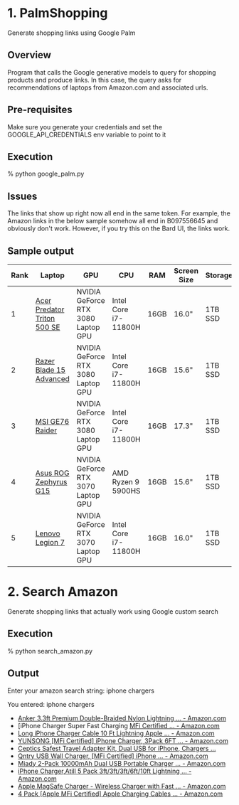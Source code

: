 # 1. PalmShopping
Generate shopping links using Google Palm

## Overview
Program that calls the Google generative models to query for shopping products and produce links.  In this case, the query asks for recommendations of laptops from Amazon.com and associated urls.

## Pre-requisites
Make sure you generate your credentials and set the GOOGLE_API_CREDENTIALS env variable to point to it

## Execution
% python google_palm.py

## Issues
The links that show up right now all end in the same token.  For example, the Amazon links in the below sample somehow all end in B097556645 and obviously don't work.  However, if you try this on the Bard UI, the links work.

## Sample output

| Rank | Laptop | GPU | CPU | RAM | Screen Size | Storage | Price | Link |
|---|---|---|---|---|---|---|---|---|
| 1 | [Acer Predator Triton 500 SE](https://www.amazon.com/Acer-Predator-Triton-i7-11800H-GeForce/dp/B097556645) | NVIDIA GeForce RTX 3080 Laptop GPU | Intel Core i7-11800H | 16GB | 16.0" | 1TB SSD | $2,799.99 | [Amazon](https://www.amazon.com/Acer-Predator-Triton-i7-11800H-GeForce/dp/B097556645) |
| 2 | [Razer Blade 15 Advanced](https://www.amazon.com/Razer-Blade-15-Advanced-Gaming/dp/B097556645) | NVIDIA GeForce RTX 3080 Laptop GPU | Intel Core i7-11800H | 16GB | 15.6" | 1TB SSD | $3,499.99 | [Amazon](https://www.amazon.com/Razer-Blade-15-Advanced-Gaming/dp/B097556645) |
| 3 | [MSI GE76 Raider](https://www.amazon.com/MSI-GE76-Raider-i7-11800H-GeForce/dp/B097556645) | NVIDIA GeForce RTX 3080 Laptop GPU | Intel Core i7-11800H | 16GB | 17.3" | 1TB SSD | $3,299.99 | [Amazon](https://www.amazon.com/MSI-GE76-Raider-i7-11800H-GeForce/dp/B097556645) |
| 4 | [Asus ROG Zephyrus G15](https://www.amazon.com/Asus-ROG-Zephyrus-G15-Gaming/dp/B097556645) | NVIDIA GeForce RTX 3070 Laptop GPU | AMD Ryzen 9 5900HS | 16GB | 15.6" | 1TB SSD | $2,499.99 | [Amazon](https://www.amazon.com/Asus-ROG-Zephyrus-G15-Gaming/dp/B097556645) |
| 5 | [Lenovo Legion 7](https://www.amazon.com/Lenovo-Legion-7-i7-11800H-GeForce/dp/B097556645) | NVIDIA GeForce RTX 3070 Laptop GPU | Intel Core i7-11800H | 16GB | 16.0" | 1TB SSD | $2,799.99 | [Amazon](https://www.amazon.com/Lenovo-Legion-7-i7-11800H-GeForce/dp/B097556645) |

# 2. Search Amazon
Generate shopping links that actually work using Google custom search

## Execution
% python search_amazon.py

## Output

Enter your amazon search string: iphone chargers

You entered: iphone chargers

- [Anker 3.3ft Premium Double-Braided Nylon Lightning ... - Amazon.com](https://www.amazon.com/Anker-Double-Braided-Lightning-Certified-Chargers/dp/B078NPDRHL)
- [iPhone Charger Super Fast Charging [ MFi Certified ... - Amazon.com](https://www.amazon.com/Charger%E3%80%90Apple-Certified%E3%80%91-Charger-Lightning-Compatible/dp/B08N128B76)
- [Long iPhone Charger Cable 10 Ft Lightning Apple ... - Amazon.com](https://www.amazon.com/iPhone-Charger-Cable-Charging-3Meter/dp/B07RB54XJ2)
- [YUNSONG [MFi Certified] iPhone Charger, 3Pack 6FT ... - Amazon.com](https://www.amazon.com/Charger-YUNSONG-Lightning-Charging-Compatible/dp/B07PHB491R)
- [Ceptics Safest Travel Adapter Kit, Dual USB for iPhone, Chargers ...](https://www.amazon.com/Adapter-Chargers-Perfect-Travelers-Ceptics/dp/B07L56F6WJ)
- [Qntry USB Wall Charger, [MFi Certified] iPhone ... - Amazon.com](https://www.amazon.com/Charger-Certified-Lightning-Charging-Compatible/dp/B09BCNY1XR)
- [Miady 2-Pack 10000mAh Dual USB Portable Charger ... - Amazon.com](https://www.amazon.com/Miady-10000mAh-Portable-Charger-Charging/dp/B07XFBN7HX)
- [iPhone Charger,Atill 5 Pack 3ft/3ft/3ft/6ft/10ft Lightning ... - Amazon.com](https://www.amazon.com/Charger-Atill-Lightning-Charging-Compatible/dp/B07WD26RBC)
- [Apple MagSafe Charger - Wireless Charger with Fast ... - Amazon.com](https://www.amazon.com/Apple-MHXH3AM-A-MagSafe-Charger/dp/B08L5NP6NG)
- [4 Pack [Apple MFi Certified] Apple Charging Cables ... - Amazon.com](https://www.amazon.com/Certified-Charging-Cables-Chargers-Lightning/dp/B09BNDR17R)

